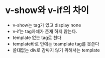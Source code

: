 # v-show와 v-if의 차이
* v-show는 tag가 있고 display none
* v-if는 tag자체가 존재 하지 않는다.
* template 없는 tag로 친다
* template바로 안에는 teamplate tag를 못쓴다
* 쓸대없는 div로 감싸지 않기 위해서는 template
